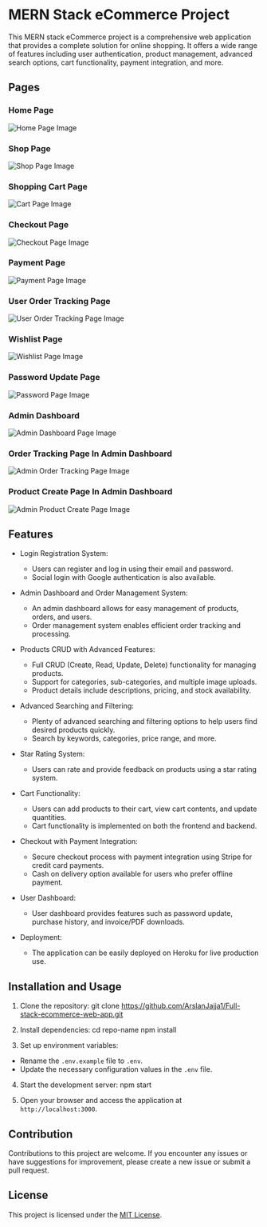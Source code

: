 # MERN Stack eCommerce Project

This MERN stack eCommerce project is a comprehensive web application that provides a complete solution for online shopping. It offers a wide range of features including user authentication, product management, advanced search options, cart functionality, payment integration, and more.

## Pages

### Home Page

![Home Page Image](client/public/projectImages/home.png)

### Shop Page 

![Shop Page Image](client/public/projectImages/shop.png)

### Shopping Cart Page

![Cart Page Image](client/public/projectImages/cart.png)

### Checkout Page

![Checkout Page Image](client/public/projectImages/checkout.png)

### Payment Page

![Payment Page Image](client/public/projectImages/payment.png)

### User Order Tracking Page

![User Order Tracking Page Image](client/public/projectImages/order-tracking.png)


### Wishlist Page

![Wishlist Page Image](client/public/projectImages/wishlist.png)

### Password Update Page

![Password Page Image](client/public/projectImages/password-update.png)

### Admin Dashboard

![Admin Dashboard Page Image](client/public/projectImages/admin-dashboard.png)

### Order Tracking Page In Admin Dashboard

![Admin Order Tracking Page Image](client/public/projectImages/admin-order-tracking.png)

### Product Create Page In Admin Dashboard

![Admin Product Create Page Image](client/public/projectImages/product-create.png)
## Features

- Login Registration System:
  - Users can register and log in using their email and password.
  - Social login with Google authentication is also available.

- Admin Dashboard and Order Management System:
  - An admin dashboard allows for easy management of products, orders, and users.
  - Order management system enables efficient order tracking and processing.

- Products CRUD with Advanced Features:
  - Full CRUD (Create, Read, Update, Delete) functionality for managing products.
  - Support for categories, sub-categories, and multiple image uploads.
  - Product details include descriptions, pricing, and stock availability.

- Advanced Searching and Filtering:
  - Plenty of advanced searching and filtering options to help users find desired products quickly.
  - Search by keywords, categories, price range, and more.

- Star Rating System:
  - Users can rate and provide feedback on products using a star rating system.

- Cart Functionality:
  - Users can add products to their cart, view cart contents, and update quantities.
  - Cart functionality is implemented on both the frontend and backend.

- Checkout with Payment Integration:
  - Secure checkout process with payment integration using Stripe for credit card payments.
  - Cash on delivery option available for users who prefer offline payment.

- User Dashboard:
  - User dashboard provides features such as password update, purchase history, and invoice/PDF downloads.

- Deployment:
  - The application can be easily deployed on Heroku for live production use.

## Installation and Usage

1. Clone the repository:
git clone https://github.com/ArslanJajja1/Full-stack-ecommerce-web-app.git

2. Install dependencies:
cd repo-name
npm install


3. Set up environment variables:
- Rename the `.env.example` file to `.env`.
- Update the necessary configuration values in the `.env` file.

4. Start the development server:
npm start


5. Open your browser and access the application at `http://localhost:3000`.

## Contribution

Contributions to this project are welcome. If you encounter any issues or have suggestions for improvement, please create a new issue or submit a pull request.

## License

This project is licensed under the [MIT License](https://opensource.org/licenses/MIT).



